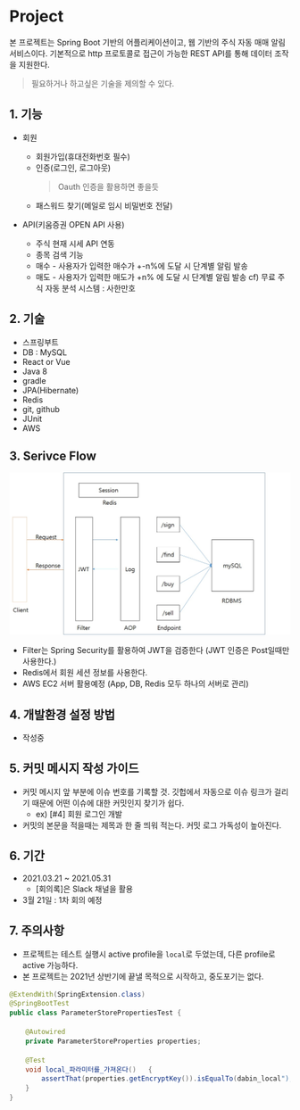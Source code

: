 # Project
본 프로젝트는 Spring Boot 기반의 어플리케이션이고, 웹 기반의 주식 자동 매매 알림서비스이다.
 기본적으로 http 프로토콜로 접근이 가능한 REST API를 통해 데이터 조작을 지원한다.
 > 필요하거나 하고싶은 기술을 제의할 수 있다.

## 1. 기능
- 회원
  - 회원가입(휴대전화번호 필수)
  - 인증(로그인, 로그아웃)
    > Oauth 인증을 활용하면 좋을듯 
  - 패스워드 찾기(메일로 임시 비밀번호 전달)

- API(키움증권 OPEN API 사용)
  - 주식 현재 시세 API 연동
  - 종목 검색 기능
  - 매수 - 사용자가 입력한 매수가 +-n%에 도달 시 단계별 알림 발송
  - 매도 - 사용자가 입력한 매도가 +n% 에 도달 시 단계별 알림 발송
    cf) 무료 주식 자동 분석 시스템 : 사한만호

## 2. 기술
- 스프링부트
- DB : MySQL
- React or Vue
- Java 8
- gradle
- JPA(Hibernate)
- Redis
- git, github
- JUnit
- AWS

## 3. Serivce Flow 
![price](images/aaa.jpg)
- Filter는 Spring Security를 활용하여 JWT을 검증한다 (JWT 인증은 Post일때만 사용한다.)
- Redis에서 회원 세션 정보를 사용한다.
- AWS EC2 서버 활용예정 (App, DB, Redis 모두 하나의 서버로 관리)

## 4. 개발환경 설정 방법
- 작성중

## 5. 커밋 메시지 작성 가이드
- 커밋 메시지 앞 부분에 이슈 번호를 기록할 것. 깃헙에서 자동으로 이슈 링크가 걸리기 때문에 어떤 이슈에 대한 커밋인지 찾기가 쉽다.
    - ex) [#4] 회원 로그인 개발     
- 커밋의 본문을 적을때는 제목과 한 줄 띄워 적는다. 커밋 로그 가독성이 높아진다.

## 6. 기간
- 2021.03.21 ~ 2021.05.31
  * [회의록]은 Slack 채널을 활용
- 3월 21일 : 1차 회의 예정

## 7. 주의사항
* 프로젝트는 테스트 실행시 active profile을 ```local```로 두었는데, 다른 profile로 active 가능하다.
* 본 프로젝트는 2021년 상반기에 끝낼 목적으로 시작하고, 중도포기는 없다.

```java
@ExtendWith(SpringExtension.class)
@SpringBootTest
public class ParameterStorePropertiesTest {

    @Autowired
    private ParameterStoreProperties properties;

    @Test
    void local_파라미터를_가져온다()   {
        assertThat(properties.getEncryptKey()).isEqualTo(dabin_local");
    }
}
```